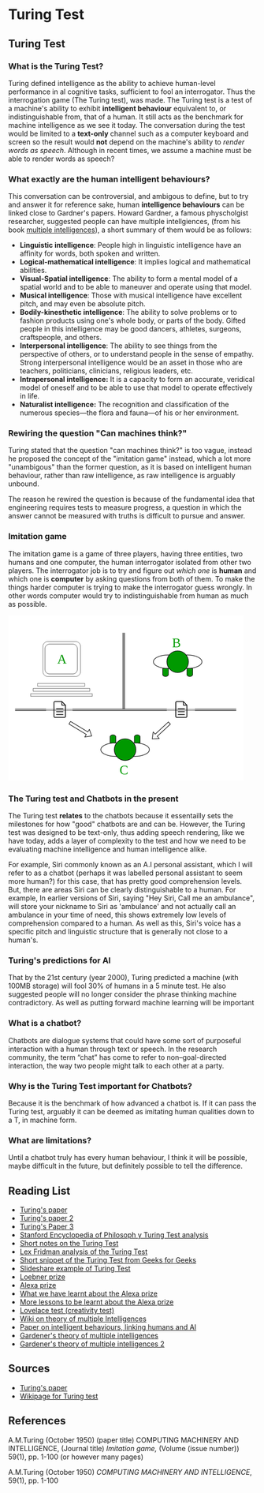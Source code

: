 # Turing Test

## Turing Test

### What is the Turing Test?

Turing defined intelligence as the ability to achieve human-level performance in al cognitive tasks, sufficient to fool an interrogator. Thus the interrogation game \(The Turing test\), was made. The Turing test is a test of a machine's ability to exhibit **intelligent behaviour** equivalent to, or indistinguishable from, that of a human. It still acts as the benchmark for machine intelligence as we see it today. The conversation during the test would be limited to a **text-only** channel such as a computer keyboard and screen so the result would **not** depend on the machine's ability to _render words as speech_. Although in recent times, we assume a machine must be able to render words as speech?

### What exactly are the human intelligent behaviours?

This conversation can be controversial, and ambigous to define, but to try and answer it for reference sake, human **intelligence behaviours** can be linked close to Gardner's papers. Howard Gardner, a famous physcholgist researcher, suggested people can have multiple intellgiences, \(from his book [multiple intelligences](https://archive.org/details/multipleintellig00gard_0)\), a short summary of them would be as follows:

* **Linguistic intelligence**: People high in linguistic intelligence have an affinity for words, both spoken and written.
* **Logical-mathematical intelligence**: It implies logical and mathematical abilities.
* **Visual-Spatial intelligence**: The ability to form a mental model of a spatial world and to be able to maneuver and operate using that model.
* **Musical intelligence**: Those with musical intelligence have excellent pitch, and may even be absolute pitch.
* **Bodily-kinesthetic intelligence**: The ability to solve problems or to fashion products using one's whole body, or parts of the body. Gifted people in this intelligence may be good dancers, athletes, surgeons, craftspeople, and others.
* **Interpersonal intelligence**: The ability to see things from the perspective of others, or to understand people in the sense of empathy. Strong interpersonal intelligence would be an asset in those who are teachers, politicians, clinicians, religious leaders, etc.
* **Intrapersonal intelligence:** It is a capacity to form an accurate, veridical model of oneself and to be able to use that model to operate effectively in life.
*  **Naturalist intelligence:** The recognition and classification of the numerous species—the flora and fauna—of his or her environment.

### Rewiring the question "Can machines think?" 

Turing stated that the question "can machines think?" is too vague, instead he proposed the concept of the "imitation game" instead, which a lot more "unambigous" than the former question, as it is based on intelligent human behaviour, rather than raw intelligence, as raw intelligence is arguably unbound.

The reason he rewired the question is because of the fundamental idea that engineering requires tests to measure progress, a question in which the answer cannot be measured with truths is difficult to pursue and answer.

### Imitation game

The imitation game is a game of three players, having three entities, two humans and one computer, the human interrogator isolated from other two players. The interrogator job is to try and figure out _which one_ is **human** and which one is **computer** by asking questions from both of them. To make the things harder computer is trying to make the interrogator guess wrongly. In other words computer would try to indistinguishable from human as much as possible.

![The imitation game](../../.gitbook/assets/image%20%2813%29.png)

### The Turing test and Chatbots in the present

The Turing test **relates** to the chatbots because it essentailly sets the milestones for how "good" chatbots are and can be. However, the Turing test was designed to be text-only, thus adding speech rendering, like we have today, adds a layer of complexity to the test and how we need to be evaluating machine intelligence and human intelligence alike.

For example, Siri commonly known as an A.I personal assistant, which I will refer to as a chatbot \(perhaps it was labelled personal assistant to seem more human?\) for this case, that has pretty good comprehension levels. But, there are areas Siri can be clearly distinguishable to a human. For example, In earlier versions of Siri, saying "Hey Siri, Call me an ambulance", will store your nickname to Siri as 'ambulance' and not actually call an ambulance in your time of need, this shows extremely low levels of comprehension compared to a human. As well as this, Siri's voice has a specific pitch and linguistic structure that is generally not close to a human's.

### Turing's predictions for AI

That by the 21st century \(year 2000\), Turing predicted a machine \(with 100MB storage\) will fool 30% of humans in a 5 minute test. He also suggested people will no longer consider the phrase thinking machine contradictory. As well as putting forward machine learning will be important

### What is a chatbot?

Chatbots are dialogue systems that could have some sort of purposeful interaction with a human through text or speech. In the research community, the term “chat” has come to refer to non–goal-directed interaction, the way two people might talk to each other at a party.

### Why is the Turing Test important for Chatbots?

Because it is the benchmark of how advanced a chatbot is. If it can pass the Turing test, arguably it can be deemed as imitating human qualities down to a T, in machine form.

### What are limitations?

Until a chatbot truly has every human behaviour, I think it will be possible, maybe difficult in the future, but definitely possible to tell the difference.

## Reading List

* [Turing's paper](https://academic.oup.com/mind/article/LIX/236/433/986238)
* [Turing's paper 2](https://www.abelard.org/turpap/turpap.php#the_imitation_game)
* [Turing's Paper 3](https://docs.google.com/spreadsheets/d/1pu6PqO4WioJPEA0e5RIflYHqw60SOkqwvrFLyousy3Y/edit#gid=0&range=B2)
* [Stanford Encyclopedia of Philosoph y Turing Test analysis](https://plato.stanford.edu/entries/turing-test/)
* [Short notes on the Turing Test](https://www.geeksforgeeks.org/turing-test-artificial-intelligence/)
* [Lex Fridman analysis of the Turing Test](https://www.youtube.com/watch?v=MGW_Qcqr9eQ)
* [Short snippet of the Turing Test from Geeks for Geeks](https://www.geeksforgeeks.org/turing-test-artificial-intelligence/)
* [Slideshare example of Turing Test](https://www.slideshare.net/ShakibMondal/turing-test-163007795)
* [Loebner prize](https://en.wikipedia.org/wiki/Loebner_Prize)
* [Alexa prize](https://developer.amazon.com/alexaprize)
* [What we have learnt about the Alexa prize](https://towardsdatascience.com/11-more-lessons-we-have-to-learn-from-alexa-prize-94fe14b8986f)
* [More lessons to be learnt about the Alexa prize](https://chatbotsmagazine.com/13-lessons-we-have-to-learn-from-amazon-alexa-prize-965628e38ccb)
* [Lovelace test \(creativity test\)](https://developer.amazon.com/alexaprize)
* [Wiki on theory of multiple Intelligences](https://en.wikipedia.org/wiki/Human_intelligence#Theory_of_multiple_intelligences)
* [Paper on intelligent behaviours, linking humans and AI](https://www.google.com/url?sa=t&rct=j&q=&esrc=s&source=web&cd=&ved=2ahUKEwjBp67rg9LsAhWai1wKHV2ECQQQFjALegQIARAC&url=http%3A%2F%2Fwww.cogsys.org%2Fpdf%2Fpaper-3-2-140.pdf&usg=AOvVaw1WudukIssCpmMxvFvQ8pHI)
* [Gardener's theory of multiple intelligences](https://www.simplypsychology.org/multiple-intelligences.html)
* [Gardener's theory of multiple intelligences 2](https://www.verywellmind.com/gardners-theory-of-multiple-intelligences-2795161)

## Sources

* [Turing's paper](https://academic.oup.com/mind/article/LIX/236/433/986238)
* [Wikipage for Turing test](https://en.wikipedia.org/wiki/Turing_test)

## References

A.M.Turing \(October 1950\) \(paper title\) COMPUTING MACHINERY AND INTELLIGENCE, \(Journal title\) _Imitation game,_ \(Volume \(issue number\)\) 59\(1\), pp. 1-100 \(or however many pages\)

A.M.Turing \(October 1950\) _COMPUTING MACHINERY AND INTELLIGENCE_,  59\(1\), pp. 1-100




